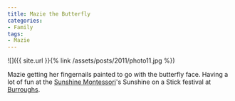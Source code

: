 ```yaml
---
title: Mazie the Butterfly
categories:
- Family
tags:
- Mazie
---
```


![]({{ site.url }}{% link /assets/posts/2011/photo11.jpg %})
  



Mazie getting her fingernails painted to go with the butterfly face. Having a lot of fun at the [Sunshine Montessori](http://www.sunshinemontessori.net/)'s Sunshine on a Stick festival at [Burroughs](http://burroughs.mpls.k12.mn.us/).
